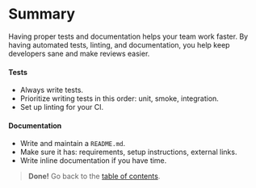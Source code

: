 # Summary

Having proper tests and documentation helps your team work faster. By having automated tests, linting, and documentation, you help keep developers sane and make reviews easier.

#### Tests

* Always write tests.
* Prioritize writing tests in this order: unit, smoke, integration.
* Set up linting for your CI.

#### Documentation

* Write and maintain a `README.md`.
* Make sure it has: requirements, setup instructions, external links.
* Write inline documentation if you have time.

> **Done!** Go back to the [table of contents](../toc/README.md).
